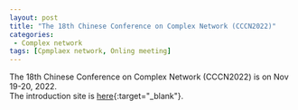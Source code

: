 ```yaml
---
layout: post
title: "The 18th Chinese Conference on Complex Network (CCCN2022)"
categories:
 - Complex network
tags: [Cpmplaex network, Onling meeting]
---
```


The 18th Chinese Conference on Complex Network (CCCN2022) is on Nov 19-20, 2022.  
The introduction site is [here](https://swarma.org/?p=37094){:target="_blank"}.

<!--more-->
